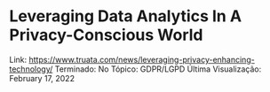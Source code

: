 # Leveraging Data Analytics In A Privacy-Conscious World

Link: https://www.truata.com/news/leveraging-privacy-enhancing-technology/
Terminado: No
Tópico: GDPR/LGPD
Última Visualização: February 17, 2022